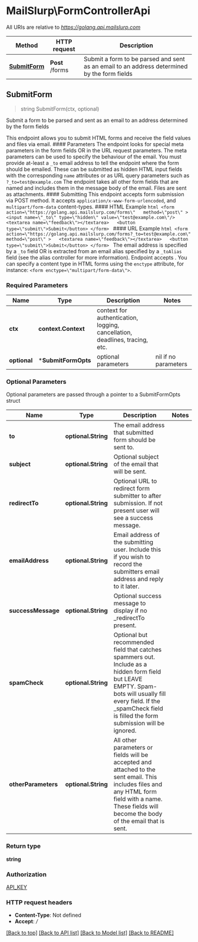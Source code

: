 # MailSlurp\FormControllerApi

All URIs are relative to *https://golang.api.mailslurp.com*

Method | HTTP request | Description
------------- | ------------- | -------------
[**SubmitForm**](FormControllerApi#SubmitForm) | **Post** /forms | Submit a form to be parsed and sent as an email to an address determined by the form fields



## SubmitForm

> string SubmitForm(ctx, optional)

Submit a form to be parsed and sent as an email to an address determined by the form fields

This endpoint allows you to submit HTML forms and receive the field values and files via email.   #### Parameters The endpoint looks for special meta parameters in the form fields OR in the URL request parameters. The meta parameters can be used to specify the behaviour of the email.   You must provide at-least a `_to` email address to tell the endpoint where the form should be emailed. These can be submitted as hidden HTML input fields with the corresponding `name` attributes or as URL query parameters such as `?_to=test@example.com`  The endpoint takes all other form fields that are named and includes them in the message body of the email. Files are sent as attachments.  #### Submitting This endpoint accepts form submission via POST method. It accepts `application/x-www-form-urlencoded`, and `multipart/form-data` content-types.  #### HTML Example ```html <form    action=\"https://golang.api.mailslurp.com/forms\"   method=\"post\" >   <input name=\"_to\" type=\"hidden\" value=\"test@example.com\"/>   <textarea name=\"feedback\"></textarea>   <button type=\"submit\">Submit</button> </form> ```  #### URL Example ```html <form    action=\"https://golang.api.mailslurp.com/forms?_to=test@example.com\"   method=\"post\" >   <textarea name=\"feedback\"></textarea>   <button type=\"submit\">Submit</button> </form> ```    The email address is specified by a `_to` field OR is extracted from an email alias specified by a `_toAlias` field (see the alias controller for more information).  Endpoint accepts .  You can specify a content type in HTML forms using the `enctype` attribute, for instance: `<form enctype=\"multipart/form-data\">`.  

### Required Parameters


Name | Type | Description  | Notes
------------- | ------------- | ------------- | -------------
**ctx** | **context.Context** | context for authentication, logging, cancellation, deadlines, tracing, etc.
 **optional** | ***SubmitFormOpts** | optional parameters | nil if no parameters

### Optional Parameters

Optional parameters are passed through a pointer to a SubmitFormOpts struct


Name | Type | Description  | Notes
------------- | ------------- | ------------- | -------------
 **to** | **optional.String**| The email address that submitted form should be sent to. | 
 **subject** | **optional.String**| Optional subject of the email that will be sent. | 
 **redirectTo** | **optional.String**| Optional URL to redirect form submitter to after submission. If not present user will see a success message. | 
 **emailAddress** | **optional.String**| Email address of the submitting user. Include this if you wish to record the submitters email address and reply to it later. | 
 **successMessage** | **optional.String**| Optional success message to display if no _redirectTo present. | 
 **spamCheck** | **optional.String**| Optional but recommended field that catches spammers out. Include as a hidden form field but LEAVE EMPTY. Spam-bots will usually fill every field. If the _spamCheck field is filled the form submission will be ignored. | 
 **otherParameters** | **optional.String**| All other parameters or fields will be accepted and attached to the sent email. This includes files and any HTML form field with a name. These fields will become the body of the email that is sent. | 

### Return type

**string**

### Authorization

[API_KEY](../README#API_KEY)

### HTTP request headers

- **Content-Type**: Not defined
- **Accept**: */*

[[Back to top]](#) [[Back to API list]](../README#documentation-for-api-endpoints)
[[Back to Model list]](../README#documentation-for-models)
[[Back to README]](../README)

